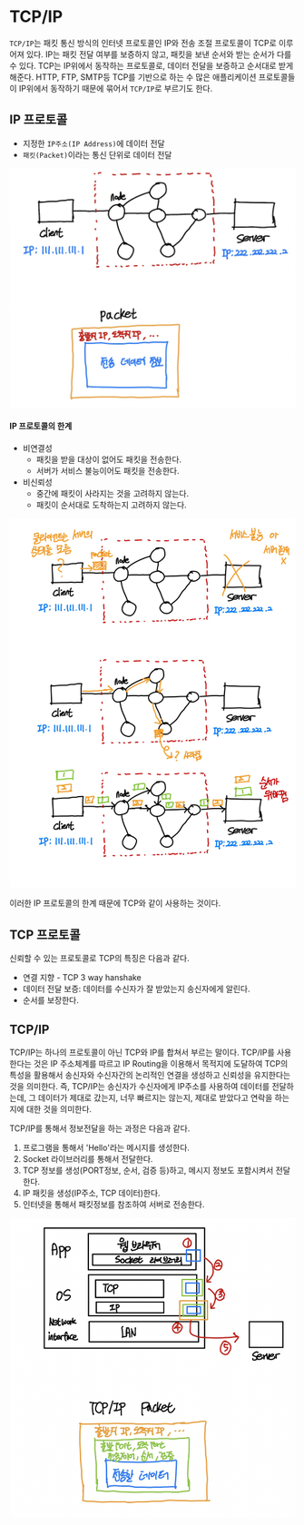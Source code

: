 # TCP/IP

`TCP/IP`는 패킷 통신 방식의 인터넷 프로토콜인 IP와 전송 조절 프로토콜이 TCP로 이루어져 있다. IP는 패킷 전달 여부를 보증하지 않고, 패킷을 보낸 순서와 받는 순서가 다를 수 있다. TCP는 IP위에서 동작하는 프로토콜로, 데이터 전달을 보증하고 순서대로 받게 해준다. HTTP, FTP, SMTP등 TCP를 기반으로 하는 수 많은 애플리케이션 프로토콜들이 IP위에서 동작하기 때문에 묶어서 `TCP/IP`로 부르기도 한다.

## IP 프로토콜

-  지정한 `IP주소(IP Address)`에 데이터 전달
-  `패킷(Packet)`이라는 통신 단위로 데이터 전달

![ip특징](./images/ip1.png)

#### IP 프로토콜의 한계

- 비연결성
	- 패킷을 받을 대상이 없어도 패킷을 전송한다.
	- 서버가 서비스 불능이어도 패킷을 전송한다.
- 비신뢰성
	- 중간에 패킷이 사라지는 것을 고려하지 않는다.
	- 패킷이 순서대로 도착하는지 고려하지 않는다.

![ip문제점](./images/ip2.jpg)

이러한 IP 프로토콜의 한계 때문에 TCP와 같이 사용하는 것이다.

## TCP 프로토콜

신뢰할 수 있는 프로토콜로 TCP의 특징은 다음과 같다.

- 연결 지향 - TCP 3 way hanshake
- 데이터 전달 보증: 데이터를 수신자가 잘 받았는지 송신자에게 알린다.
- 순서를 보장한다.

## TCP/IP

TCP/IP는 하나의 프로토콜이 아닌 TCP와 IP를 합쳐서 부르는 말이다. TCP/IP를 사용한다는 것은 IP 주소체계를 따르고 IP Routing을 이용해서 목적지에 도달하여 TCP의 특성을 활용해서 송신자와 수신자간의 논리적인 연결을 생성하고 신뢰성을 유지한다는 것을 의미한다. 즉, TCP/IP는 송신자가 수신자에게 IP주소를 사용하여 데이터를 전달하는데, 그 데이터가 제대로 갔는지, 너무 빠르지는 않는지, 제대로 받았다고 연락을 하는지에 대한 것을 의미한다.

TCP/IP를 통해서 정보전달을 하는 과정은 다음과 같다.

1. 프로그램을 통해서 'Hello'라는 메시지를 생성한다.
2. Socket 라이브러리를 통해서 전달한다.
3. TCP 정보를 생성(PORT정보, 순서, 검증 등)하고, 메시지 정보도 포함시켜서 전달한다.
4. IP 패킷을 생성(IP주소, TCP 데이터)한다.
5. 인터넷을 통해서 패킷정보를 참조하여 서버로 전송한다.

![tcp/ip packet](./images/tcp_ip1.png)

